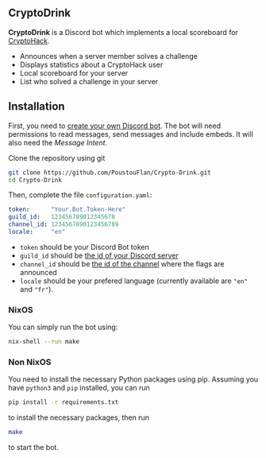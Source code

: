 ## CryptoDrink

**CryptoDrink** is a Discord bot which implements a local
scoreboard for [CryptoHack](https://cryptohack.org/).

 - Announces when a server member solves a challenge
 - Displays statistics about a CryptoHack user
 - Local scoreboard for your server
 - List who solved a challenge in your server

## Installation

First, you need to [create your own Discord bot](https://discordpy.readthedocs.io/en/stable/discord.html).
The bot will need permissions to read messages, send messages and include
embeds.
It will also need the *Message Intent*.


Clone the repository using git
```bash
git clone https://github.com/PoustouFlan/Crypto-Drink.git
cd Crypto-Drink
```

Then, complete the file `configuration.yaml`:
```yaml
token:      "Your.Bot.Token-Here"
guild_id:   123456789012345678
channel_id: 1234567890123456789
locale:     "en"
```
 - `token` should be your Discord Bot token
 - `guild_id` should be [the id of your Discord server](https://support.discord.com/hc/en-us/articles/206346498-Where-can-I-find-my-User-Server-Message-ID)
 - `channel_id` should be [the id of the channel](https://support.discord.com/hc/en-us/articles/206346498-Where-can-I-find-my-User-Server-Message-ID) where the flags are announced
 - `locale` should be your prefered language (currently available are `"en"` and `"fr"`).

### NixOS

You can simply run the bot using:
```bash
nix-shell --run make
```

### Non NixOS

You need to install the necessary Python packages using pip.
Assuming you have `python3` and `pip` installed, you can run
```bash
pip install -r requirements.txt
```
to install the necessary packages, then run
```bash
make
```
to start the bot.
